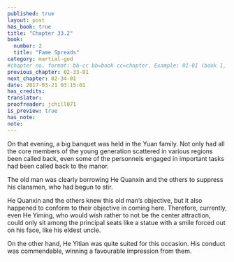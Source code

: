 ```yaml
---
published: true
layout: post
has_book: true
title: "Chapter 33.2"
book:
  number: 2
  title: "Fame Spreads"
category: martial-god
#chapter no. format: bb-cc bb=book cc=chapter. Example: 01-01 (book 1, chapter 1)
previous_chapter: 02-33-01
next_chapter: 02-34-01
date: 2017-03-21 03:15:01 
has_credits:
translator:
proofreader: jchill071
is_preview: true
has_note: 
note: 
---
```

On that evening, a big banquet was held in the Yuan family. Not only had all the core members of the young generation scattered in various regions been called back, even some of the personnels engaged in important tasks had been called back to the manor.

The old man was clearly borrowing He Quanxin and the others to suppress his clansmen, who had begun to stir.

He Quanxin and the others knew this old man’s objective, but it also happened to conform to their objective in coming here. Therefore, currently, even He Yiming, who would wish rather to not be the center attraction, could only sit among the principal seats like a statue with a smile forced out on his face, like his eldest uncle.

On the other hand, He Yitian was quite suited for this occasion. His conduct was commendable, winning a favourable impression from them.
